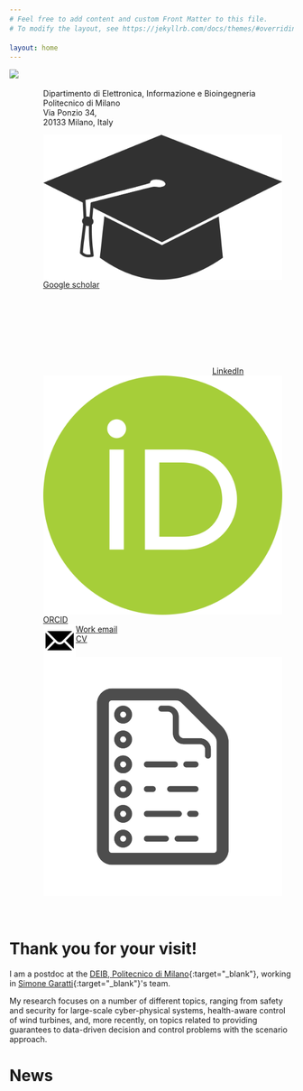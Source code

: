 ```yaml
---
# Feel free to add content and custom Front Matter to this file.
# To modify the layout, see https://jekyllrb.com/docs/themes/#overriding-theme-defaults

layout: home
---
```


<style>
.section {
    display: flex;
    flex-direction: row;
  }

  img {
    /* max-height:50%; */
    float: left;
    object-fit: contain;
  }
  
  .content {
    padding: 20px;
  }
</style>

<section class="section">
  <img src="/assets/myself.jpg" />
  <div class="content">
    <ul style="list-style-type:none;">
        <li>Dipartimento di Elettronica, Informazione e Bioingegneria</li>
        <li>Politecnico di Milano</li>
        <li>Via Ponzio 34,</li>
        <li>20133 Milano, Italy</li>
    </ul>
    <ul style="list-style-type:none;">
        <li><a href="https://scholar.google.com/citations?user=UOrXgXsAAAAJ&hl=en&oi=ao" target="_blank"><img class="svg-icon" src="/assets/icons/scholar-icon.svg">Google scholar</a></li>
        <li><a href="https://www.linkedin.com/in/alexjgallo" target="_blank"><svg class="svg-icon"><use xlink:href="{{ '/assets/minima-social-icons.svg#linkedin'}}"></use></svg>LinkedIn</a></li>
        <li><a href="https://orcid.org/0000-0002-3578-9334" target="_blank"><img class="svg-icon" src="/assets/icons/orcid-icon.svg">ORCID</a></li>
        <li><a href="mailto:alexanderjulian.gallo@polimi.it"><img class="svg-icon" src="/assets/icons/email-icon.svg">Work email</a></li>
        <li><a href="/assets/Academic_cv.pdf" target="_blank"><img class="svg-icon" src="/assets/icons/paper.svg">CV</a></li>
    </ul>
  </div>
</section>

<br>

<h1> Thank you for your visit! </h1>

I am a postdoc at the [DEIB, Politecnico di Milano](https://www.deib.polimi.it/en/home-page){:target="_blank"}, 
working in [Simone Garatti](https://garatti.faculty.polimi.it/){:target="_blank"}'s team.

My research focuses on a number of different topics, ranging from safety and security for large-scale cyber-physical systems, health-aware control of wind turbines, and, more recently, on topics related to providing guarantees to data-driven decision and control problems with the scenario approach.


<h1> News </h1>
